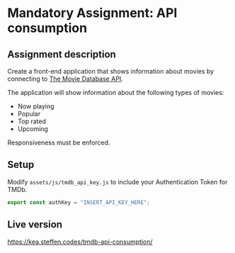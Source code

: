# Mandatory Assignment: API consumption

## Assignment description

Create a front-end application that shows information about movies by connecting to [The Movie Database API](https://developer.themoviedb.org/docs/getting-started).

The application will show information about the following types of movies:

- Now playing
- Popular
- Top rated
- Upcoming

Responsiveness must be enforced.

## Setup

Modify `assets/js/tmdb_api_key.js` to include your Authentication Token for TMDb.

```javascript
export const authKey = "INSERT_API_KEY_HERE";
```

## Live version

https://kea.steffen.codes/tmdb-api-consumption/

